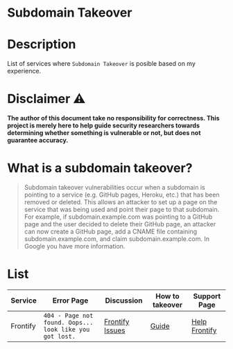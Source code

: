 # Subdomain Takeover

# Description
List of services where `Subdomain Takeover` is posible based on my experience.

# Disclaimer :warning:
**The author of this document take no responsibility for correctness. This project is merely here to help guide security researchers towards determining whether something is vulnerable or not, but does not guarantee accuracy.**

# What is a subdomain takeover?
>Subdomain takeover vulnerabilities occur when a subdomain is pointing to a service (e.g. GitHub pages, Heroku, etc.) that has been removed or deleted. This allows an attacker to set up a page on the service that was being used and point their page to that subdomain. For example, if subdomain.example.com was pointing to a GitHub page and the user decided to delete their GitHub page, an attacker can now create a GitHub page, add a CNAME file containing subdomain.example.com, and claim subdomain.example.com.
In Google you have more information.

# List

| Service | Error Page | Discussion | How to  takeover | Support Page |
| ---------- | ---------- | ---------- | ---------- |---------- |
| Frontify   | `404 - Page not found. Oops... look like you got lost.`   |[ Frontify Issues](https://github.com/robotshell/subdomainTakeover/issues/1)  | [Guide](https://github.com/robotshell/subdomainTakeover/wiki/Subdomain-Takeover-Frontify)  |[Help Frontify](https://help.frontify.com)|
     

